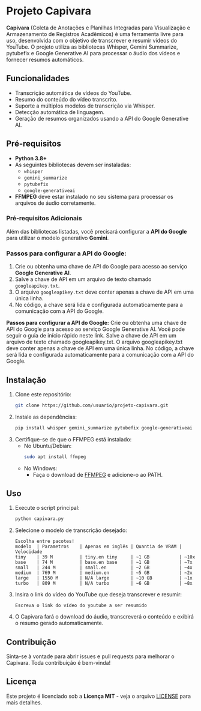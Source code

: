 
# Projeto Capivara

**Capivara** (Coleta de Anotações e Planilhas Integradas para Visualização e Armazenamento de Registros Acadêmicos) é uma ferramenta livre para uso, desenvolvida com o objetivo de transcrever e resumir vídeos do YouTube. O projeto utiliza as bibliotecas Whisper, Gemini Summarize, pytubefix e Google Generative AI para processar o áudio dos vídeos e fornecer resumos automáticos.

## Funcionalidades

- Transcrição automática de vídeos do YouTube.
- Resumo do conteúdo do vídeo transcrito.
- Suporte a múltiplos modelos de transcrição via Whisper.
- Detecção automática de linguagem.
- Geração de resumos organizados usando a API do Google Generative AI.

## Pré-requisitos

- **Python 3.8+**
- As seguintes bibliotecas devem ser instaladas:
  - `whisper`
  - `gemini_summarize`
  - `pytubefix`
  - `google-generativeai`
- **FFMPEG** deve estar instalado no seu sistema para processar os arquivos de áudio corretamente.

### Pré-requisitos Adicionais

Além das bibliotecas listadas, você precisará configurar a **API do Google** para utilizar o modelo generativo **Gemini**.

### Passos para configurar a API do Google:

1. Crie ou obtenha uma chave de API do Google para acesso ao serviço **Google Generative AI**.
2. Salve a chave de API em um arquivo de texto chamado `googleapikey.txt`.
3. O arquivo `googleapikey.txt` deve conter apenas a chave de API em uma única linha.
4. No código, a chave será lida e configurada automaticamente para a comunicação com a API do Google.

**Passos para configurar a API do Google:**
Crie ou obtenha uma chave de API do Google para acesso ao serviço Google Generative AI. Você pode seguir o guia de início rápido neste link.
Salve a chave de API em um arquivo de texto chamado googleapikey.txt.
O arquivo googleapikey.txt deve conter apenas a chave de API em uma única linha.
No código, a chave será lida e configurada automaticamente para a comunicação com a API do Google.


## Instalação

1. Clone este repositório:
    ```bash
    git clone https://github.com/usuario/projeto-capivara.git
    ```
2. Instale as dependências:
    ```bash
    pip install whisper gemini_summarize pytubefix google-generativeai
    ```
3. Certifique-se de que o FFMPEG está instalado:
    - No Ubuntu/Debian:
      ```bash
      sudo apt install ffmpeg
      ```
    - No Windows:
      - Faça o download de [FFMPEG](https://ffmpeg.org/download.html) e adicione-o ao PATH.

## Uso

1. Execute o script principal:
    ```bash
    python capivara.py
    ```

2. Selecione o modelo de transcrição desejado:
    ```
    Escolha entre pacotes!
    modelo  | Parametros    | Apenas em inglês | Quantia de VRAM | Velocidade
    tiny    | 39 M          | tiny.en tiny     | ~1 GB           | ~10x
    base    | 74 M          | base.en base     | ~1 GB           | ~7x
    small   | 244 M         | small.en         | ~2 GB           | ~4x
    medium  | 769 M         | medium.en        | ~5 GB           | ~2x
    large   | 1550 M        | N/A large        | ~10 GB          | ~1x
    turbo   | 809 M         | N/A turbo        | ~6 GB           | ~8x
    ```

3. Insira o link do vídeo do YouTube que deseja transcrever e resumir:
    ```
    Escreva o link do vídeo do youtube a ser resumido
    ```

4. O Capivara fará o download do áudio, transcreverá o conteúdo e exibirá o resumo gerado automaticamente.

## Contribuição

Sinta-se à vontade para abrir issues e pull requests para melhorar o Capivara. Toda contribuição é bem-vinda!

## Licença

Este projeto é licenciado sob a **Licença MIT** - veja o arquivo [LICENSE](LICENSE) para mais detalhes.
